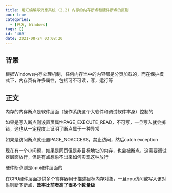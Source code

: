```yaml
---
title: 用汇编编写消息系统 (2.2) 内存的内存断点和硬件断点的区别
poc: true
categories:
  - [开发, Windows]
tags: []
id: '469'
date: 2021-08-24 03:08:20
---
```


## 背景

根据Windows内存处理机制，任何内存当中的内容都是分页加载的，而在保护模式下，内存页有许多属性，包括可不可读，写，运行等

## 正文

内存的内存断点是软件层面（操作系统这个大软件和调试软件本身）控制的

如果是写入断点则设置页属性PAGE\_EXECUTE\_READ，不可写，一旦写入就会掷错，这也从一定程度上证明了断点属于一种异常

如果是访问断点就设置PAGE\_NOACCESS，禁止访问，然后catch exception

现在有一个小问题，如果是同页但是非目标地址的内存，也会被断点，这需要调试器层面放行，但是有点想象不出来如何实现这种放行

硬件断点则是cpu硬件层面的

在CPU硬件层面提供多个寄存器用于描述目标内存对象，一旦cpu访问或写入该对象则断下断点，**效率比前者高了很多个数量级**